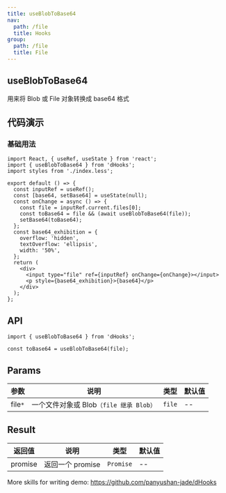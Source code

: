 ```yaml
---
title: useBlobToBase64
nav:
  path: /file
  title: Hooks
group:
  path: /file
  title: File
---
```


## useBlobToBase64

用来将 Blob 或 File 对象转换成 base64 格式

## 代码演示

### 基础用法

```tsx
import React, { useRef, useState } from 'react';
import { useBlobToBase64 } from 'dHooks';
import styles from './index.less';

export default () => {
  const inputRef = useRef();
  const [base64, setBase64] = useState(null);
  const onChange = async () => {
    const file = inputRef.current.files[0];
    const toBase64 = file && (await useBlobToBase64(file));
    setBase64(toBase64);
  };
  const base64_exhibition = {
    overflow: 'hidden',
    textOverflow: 'ellipsis',
    width: '50%',
  };
  return (
    <div>
      <input type="file" ref={inputRef} onChange={onChange}></input>
      <p style={base64_exhibition}>{base64}</p>
    </div>
  );
};
```

## API

```tsx | pure
import { useBlobToBase64 } from 'dHooks';

const toBase64 = useBlobToBase64(file);
```

## Params

| 参数 | 说明 | 类型 | 默认值 |
| --- | --- | --- | --- |
| file<code>\*</code> | 一个文件对象或 Blob<code>（file 继承 Blob）</code> | <code>file</code> | -- |

## Result

| 返回值  | 说明             | 类型                 | 默认值 |
| ------- | ---------------- | -------------------- | ------ |
| promise | 返回一个 promise | <code>Promise</code> | --     |

More skills for writing demo: https://github.com/panyushan-jade/dHooks
